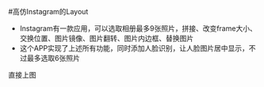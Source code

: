#高仿Instagram的Layout
* Instagram有一款应用，可以选取相册最多9张照片，拼接、改变frame大小、交换位置、图片镜像、图片翻转、图片内边框、替换图片
* 这个APP实现了上述所有功能，同时添加人脸识别，让人脸图片居中显示，不过最多选取6张照片

直接上图